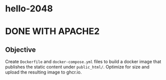 # hello-2048
# DONE WITH APACHE2
## Objective
 Create `Dockerfile` and `docker-compose.yml` files to build a docker image that publishes the static content under `public_html/`. Optimize for size and upload the resulting image to ghcr.io.
